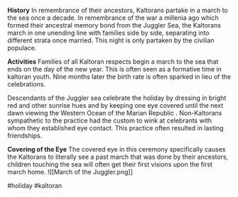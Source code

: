 **History**
In remembrance of their ancestors, Kaltorans partake in a march to the sea once a decade. In remembrance of the war a millenia ago which formed their ancestral memory bond from the Juggler Sea, the Kaltorans march in one unending line with families side by side, separating into different strata once married. This night is only partaken by the civilian populace.

**Activities**
Families of all Kaltoran respects begin a march to the sea that ends on the day of the new year. This is often seen as a formative time in kaltoran youth. Nine months later the birth rate is often sparked in lieu of the celebrations.

Descendants of the Juggler sea celebrate the holiday by dressing in bright red and other sunrise hues and by keeping one eye covered until the next dawn viewing the Western Ocean of the Marian Republic . Non-Kaltorans sympathetic to the practice had the custom to wink at celebrants with whom they established eye contact. This practice often resulted in lasting friendships.

**Covering of the Eye**
The covered eye in this ceremony specifically causes the Kaltorans to literally see a past march that was done by their ancestors, children touching the sea will often get their first visions upon the first march home.
![[March of the Juggler.png]]

#holiday #kaltoran